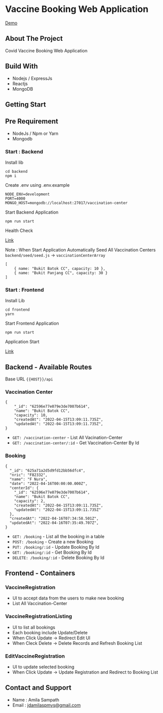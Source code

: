 # Vaccine Booking Web Application 

[Demo](http://localhost:3000)

## About The Project 

Covid Vaccine Booking Web Application 

## Build With 

- Nodejs / ExpressJs 
- Reactjs 
- MongoDB

## Getting Start 

## Pre Requirement 

- NodeJs / Npm or Yarn 
- Mongodb 

### Start : Backend 

Install lib 
```
cd backend 
npm i 
```
Create .env using .env.example 
```
NODE_ENV=development
PORT=4000
MONGO_HOST=mongodb://localhost:27017/vaccination-center
```
Start Backend Application 
```
npm run start 
```
Health Check 

[Link](http://localhost:4000/api/health-check)

Note : When Start Application Automatically Seed All Vaccination Centers 
`backend/seed/seed.js` -> `vaccinationCenterArray` 
```
[
    { name: "Bukit Batok CC", capacity: 10 },
    { name: "Bukit Panjang CC", capacity: 30 }
] 
```

### Start : Frontend  
Install Lib 
```
cd frontend
yarn
```
Start Frontend Application 
```
npm run start
```
Application Start 

[Link](http://localhost:3000)

## Backend - Available Routes 

Base URL `{{HOST}}/api`

### Vaccination Center 
```
{
    "_id": "62596e77e079e3de7007b614",
    "name": "Bukit Batok CC",
    "capacity": 10,
    "createdAt": "2022-04-15T13:09:11.735Z",
    "updatedAt": "2022-04-15T13:09:11.735Z",
}
```
- `GET: /vaccination-center` - List All Vacination-Center 
- `GET: /vaccination-center/:id` - Get Vaccination-Center By Id 

### Booking 
```
{
  "_id": "625a71a2d5d9fd12bb56dfc4",
  "nric": "F82332",
  "name": "F Nura",
  "date": "2022-04-16T00:00:00.000Z",
  "centerId": {
    "_id": "62596e77e079e3de7007b614",
    "name": "Bukit Batok CC",
    "capacity": 2,
    "createdAt": "2022-04-15T13:09:11.735Z",
    "updatedAt": "2022-04-15T13:09:11.735Z"
  },
  "createdAt": "2022-04-16T07:34:58.501Z",
  "updatedAt": "2022-04-16T07:35:49.707Z",
}
```
- `GET: /booking` - List all the booking in a table
- `POST: /booking` - Create a new Booking
- `PUT: /booking/:id` - Update Booking By Id
- `GET: /booking/:id` - Get Booking By Id
- `DELETE: /booking/:id` - Delete Booking By Id

## Frontend - Containers

### VaccineRegistration
-  UI to accept data from the users to make new booking
-  List All Vaccination-Center

### VaccineRegistrationListing
- UI to list all bookings
- Each booking include Update/Delete 
- When Click Update -> Redirect Edit UI
- When Cleck Delete -> Delete Records and Refresh Booking List 

### EditVaccineRegistration
- UI to update selected booking 
- When Click Update -> Update Registration and Redirect to Booking List 


## Contact and Support 
- Name : Amila Sampath 
- Email : jdamilaspmys@gmail.com 

